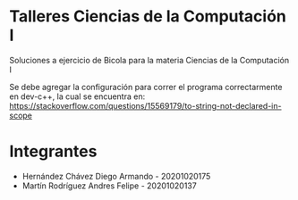 # Talleres Ciencias de la Computación I
Soluciones a ejercicio de Bicola para  la materia Ciencias de la Computación I

Se debe agregar la configuración para correr el programa correctarmente en dev-c++, la cual se encuentra en: https://stackoverflow.com/questions/15569179/to-string-not-declared-in-scope

# Integrantes
- Hernández Chávez Diego Armando - 20201020175
- Martín Rodríguez Andres Felipe - 20201020137

